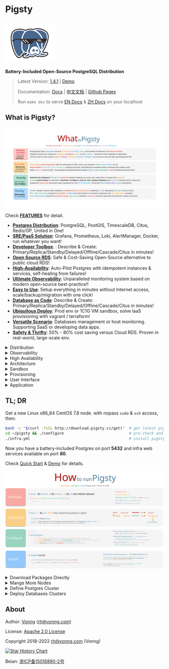 # Pigsty

## ![](docs/_media/icon.svg)

**Battery-Included Open-Source PostgreSQL Distribution**

> Latest Version: [1.4.1](https://github.com/Vonng/pigsty/releases/tag/v1.5.0)  |  [Demo](http://demo.pigsty.cc)
>
> Documentation: [Docs](https://pigsty.cc/) | [中文文档](https://pigsty.cc/#/zh-cn/) | [Github Pages](https://vonng.github.io/pigsty/#/)
> 
> Run `make doc` to serve [EN Docs](docs/) & [ZH Docs](docs/zh-cn/) on your localhost



## What is Pigsty?

[![](docs/_media/WHAT_EN.svg)](docs/s-feature.md)

Check [**FEATURES**](docs/s-feature.md) for detail.


* [**Postgres Distribution**](docs/s-feature.md#PostgreSQL-Distribution): PostgreSQL, PostGIS, TimescaleDB, Citus, Redis/GP, United in One!
* [**SRE/PaaS Solution**](docs/s-feature.md#SRE-Solution): Grafana, Prometheus, Loki, AlertManager, Docker, run whatever you want!
* [**Developer Toolbox**](docs/s-feature.md#Developer-Toolbox): : Describe & Create: Primary/Replica/Standby/Delayed/Offline/Cascade/Citus in minutes!
* [**Open Source RDS**](docs/s-feature.md#open-source-rds): Safe & Cost-Saving Open-Source alternative to public cloud RDS!
* [**High-Availability**](docs/s-feature.md#High-Availability): Auto-Pilot Postgres with idempotent instances & services, self-healing from failures!
* [**Ultimate Observability**](docs/s-feature.md#Ultimate-Observability): Unparalleled monitoring system based on modern open-source best-practice!!
* [**Easy to Use**](docs/s-feature.md#Handy-Toolbox): Setup everything in minutes without Internet access, scale/backup/migration with one click!
* [**Database as Code**](#Database-as-Code): Describe & Create: Primary/Replica/Standby/Delayed/Offline/Cascade/Citus in minutes!
* [**Ubiquitous Deploy**](docs/s-feature.md#Ubiquitous-Deployment): Prod env or 1C1G VM sandbox, solve IaaS provisioning with vagrant / terraform!
* [**Versatile Scenario**](docs/s-feature.md#Versatile-Scenario):  Databases management or host monitoring. Supporting SaaS or developing data apps.
* [**Safety & Thrifty**](docs/s-feature.md#Safty-and-Thrifty): 50% - 80% cost saving versus Cloud RDS. Proven in real-world, large-scale env.


<details><summary>Distribution</summary>

[![Distribution](docs/_media/DISTRIBUTION.gif)](docs/c-infra.md#Overview)

</details>

<details><summary>Observability</summary>

[![Observability](docs/_media/overview-monitor.jpg)](http://demo.pigsty.cc)

</details>

<details><summary>High Availability</summary>

[![High Availability](docs/_media/HA-PGSQL.svg)](docs/c-pgsql.md#High-Availability)

</details>

<details><summary>Architecture</summary>

[![Architecture](docs/_media/ARCH.gif)](docs/c-arch.md)

</details>

<details><summary>Sandbox</summary>

[![Sandbox](docs/_media/SANDBOX.gif)](docs/d-sandbox.md)

</details>

<details><summary>Provisioning</summary>

[![Provisioning](docs/_media/PROVISION.gif)](docs/d-deploy.md)

</details>

<details><summary>User Interface</summary>

[![User Interface](docs/_media/interface.jpg)](docs/s-install.md)

</details>

<details><summary>Application</summary>

[![Application](docs/_media/overview-covid.jpg)](docs/t-application.md)

</details>




## TL; DR

Get a new Linux x86_64 CentOS 7.8 node. with nopass `sudo` & `ssh` access, then:

```bash
bash -c "$(curl -fsSL http://download.pigsty.cc/get)"  # get latest pigsty source
cd ~/pigsty && ./configure                             # pre-check and config templating 
./infra.yml                                            # install pigsty on current node
```

Now you have a battery-included Postgres on port **5432** and infra web services available on port **80**.

Check [Quick Start](s-install.md) & [Demo](http://demo.pigsty.cc) for details.

![](docs/_media/HOW_EN.svg)



<details><summary>Download Packages Directly</summary>
Pigsty source & software packages can be downloaded directly via `curl` in case of no Internet connection:

```bash
curl -SL https://github.com/Vonng/pigsty/releases/download/v1.5.0/pkg.tgz -o /tmp/pkg.tgz
curl -SL https://github.com/Vonng/pigsty/releases/download/v1.5.0/pigsty.tgz | gzip -d | tar -xC
```

</details>


<details><summary>Mange More Nodes</summary>
You can add more nodes to Pigsty with [`nodes.yml`](p-nodes.md#nodes) after installing the meta node with [`infra.yml`](p-infra.md#infra).

```bash
./nodes.yml  -l pg-test      # init 3 nodes of cluster pg-test
```

</details>

<details><summary>Define Postgres Cluster</summary>
You can define a HA Postgres Cluster with streaming replication in a few lines of code:

```yaml
pg-test:
  hosts:
    10.10.10.11: {pg_seq: 1, pg_role: primary} 
    10.10.10.12: {pg_seq: 2, pg_role: replica}
    10.10.10.13: {pg_seq: 3, pg_role: replica}
  vars: 
    pg_cluster: pg-test
```

You can create Postgres with different [roles](d-pgsql.md) by declaring them: primary, replica, standby, delayed, offline, cascade, etc...

</details>


<details><summary>Deploy Databases Clusters</summary>
You can deploy different types of databases & clusters with corresponding playbooks.

* [`pgsql.yml`](p-pgsql.md#pgsql): Deploy HA PostgreSQL clusters.
* [`redis.yml`](p-redis.md#redis): Deploy Redis clusters.
* [`pigsty-matrixdb.yml`](p-pgsql.md#pgsql-matrix): Deploy matrixdb data warehouse (greenplum7).

```bash
./pgsql.yml         -l pg-test      # init 1-primary & 2-replica pgsql cluster
./redis.yml         -l redis-test   # init redis cluster redis-test
./pigsty-matrixdb.yml -l mx-*         # init MatrixDB cluster mx-mdw,mx-sdw .....
```

</details>






## About


Author: [Vonng](https://vonng.com/en) ([rh@vonng.com](mailto:rh@vonng.com))

License: [Apache 2.0 License](LICENSE)

Copyright 2018-2022 rh@vonng.com (Vonng)

[![Star History Chart](https://api.star-history.com/svg?repos=Vonng/pigsty&type=Date)](https://star-history.com/#Vonng/pigsty&Date)

Beian: [浙ICP备15016890-2号](https://beian.miit.gov.cn/)